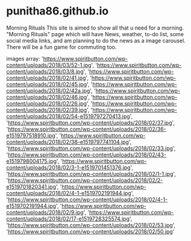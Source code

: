 # punitha86.github.io
Morning Rituals
This site is aimed to show all that u need for a morning. "Morning Rituals" page which will have News, weather, to-do list, some social media links, and am planning to do the news as a image carousel. There will be a fun game for commuting too.


images array:
'https://www.spiritbutton.com/wp-content/uploads/2018/03/52-1.jpg',
'https://www.spiritbutton.com/wp-content/uploads/2018/03/8.jpg',
'https://www.spiritbutton.com/wp-content/uploads/2018/02/41.jpg',
'https://www.spiritbutton.com/wp-content/uploads/2018/02/45.jpg',
'https://www.spiritbutton.com/wp-content/uploads/2018/02/42a.jpg',
'https://www.spiritbutton.com/wp-content/uploads/2018/02/46.jpg',
'https://www.spiritbutton.com/wp-content/uploads/2018/02/26.jpg',
'https://www.spiritbutton.com/wp-content/uploads/2018/02/39.jpg',
'https://www.spiritbutton.com/wp-content/uploads/2018/02/54-e1519797270413.jpg',
'https://www.spiritbutton.com/wp-content/uploads/2018/02/37.jpg',
'https://www.spiritbutton.com/wp-content/uploads/2018/02/36-e1519797518910.jpg',
'https://www.spiritbutton.com/wp-content/uploads/2018/02/38-e1519797741104.jpg',
'https://www.spiritbutton.com/wp-content/uploads/2018/02/33.jpg',
'https://www.spiritbutton.com/wp-content/uploads/2018/02/43-e1519798004175.jpg',
'https://www.spiritbutton.com/wp-content/uploads/2018/02/3-1-e1519701451376.jpg',
'https://www.spiritbutton.com/wp-content/uploads/2018/02/1-1.jpg',
'https://www.spiritbutton.com/wp-content/uploads/2018/02/2-e1519701820341.jpg',
'https://www.spiritbutton.com/wp-content/uploads/2018/02/4-1-e1519702191944.jpg',
'https://www.spiritbutton.com/wp-content/uploads/2018/02/4-1-e1519702191944.jpg',
'https://www.spiritbutton.com/wp-content/uploads/2018/02/9.jpg',
'https://www.spiritbutton.com/wp-content/uploads/2018/02/17-e1519728325574.jpg',
'https://www.spiritbutton.com/wp-content/uploads/2018/02/53.jpg',
'https://www.spiritbutton.com/wp-content/uploads/2018/02/50.jpg'

